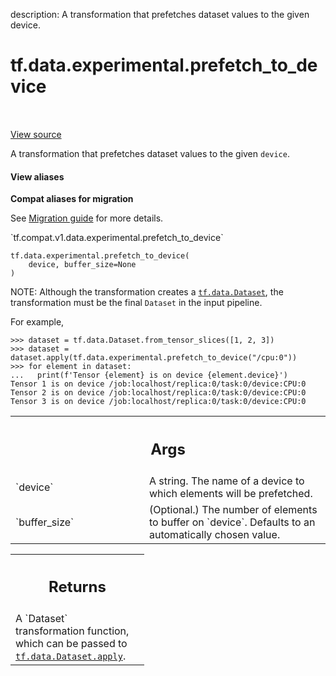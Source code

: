description: A transformation that prefetches dataset values to the given device.

<div itemscope itemtype="http://developers.google.com/ReferenceObject">
<meta itemprop="name" content="tf.data.experimental.prefetch_to_device" />
<meta itemprop="path" content="Stable" />
</div>

# tf.data.experimental.prefetch_to_device

<!-- Insert buttons and diff -->

<table class="tfo-notebook-buttons tfo-api nocontent" align="left">

</table>

<a target="_blank" class="external" href="/code/stable/tensorflow/python/data/experimental/ops/prefetching_ops.py">View source</a>



A transformation that prefetches dataset values to the given `device`.

<section class="expandable">
  <h4 class="showalways">View aliases</h4>
  <p>
<b>Compat aliases for migration</b>
<p>See
<a href="https://www.tensorflow.org/guide/migrate">Migration guide</a> for
more details.</p>
<p>`tf.compat.v1.data.experimental.prefetch_to_device`</p>
</p>
</section>

<pre class="devsite-click-to-copy prettyprint lang-py tfo-signature-link">
<code>tf.data.experimental.prefetch_to_device(
    device, buffer_size=None
)
</code></pre>



<!-- Placeholder for "Used in" -->

NOTE: Although the transformation creates a <a href="../../../tf/data/Dataset.md"><code>tf.data.Dataset</code></a>, the
transformation must be the final `Dataset` in the input pipeline.

For example,
```
>>> dataset = tf.data.Dataset.from_tensor_slices([1, 2, 3])
>>> dataset = dataset.apply(tf.data.experimental.prefetch_to_device("/cpu:0"))
>>> for element in dataset:
...   print(f'Tensor {element} is on device {element.device}')
Tensor 1 is on device /job:localhost/replica:0/task:0/device:CPU:0
Tensor 2 is on device /job:localhost/replica:0/task:0/device:CPU:0
Tensor 3 is on device /job:localhost/replica:0/task:0/device:CPU:0
```

<!-- Tabular view -->
 <table class="responsive fixed orange">
<colgroup><col width="214px"><col></colgroup>
<tr><th colspan="2"><h2 class="add-link">Args</h2></th></tr>

<tr>
<td>
`device`
</td>
<td>
A string. The name of a device to which elements will be prefetched.
</td>
</tr><tr>
<td>
`buffer_size`
</td>
<td>
(Optional.) The number of elements to buffer on `device`.
Defaults to an automatically chosen value.
</td>
</tr>
</table>



<!-- Tabular view -->
 <table class="responsive fixed orange">
<colgroup><col width="214px"><col></colgroup>
<tr><th colspan="2"><h2 class="add-link">Returns</h2></th></tr>
<tr class="alt">
<td colspan="2">
A `Dataset` transformation function, which can be passed to
<a href="../../../tf/data/Dataset.md#apply"><code>tf.data.Dataset.apply</code></a>.
</td>
</tr>

</table>

